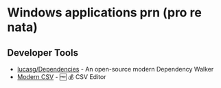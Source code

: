 Windows applications prn (pro re nata)
======================================

Developer Tools
---------------

* [lucasg/Dependencies](https://github.com/lucasg/Dependencies) - An open-source modern Dependency Walker
* [Modern CSV](https://www.moderncsv.com/) - 🆓 💰 CSV Editor
